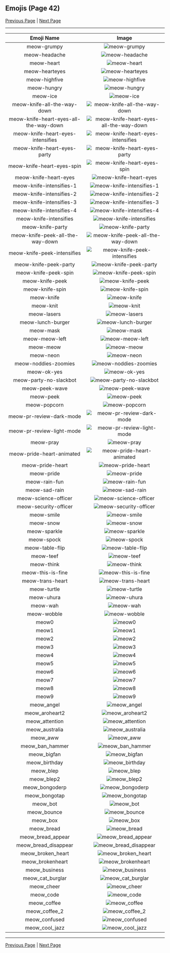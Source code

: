 
## Emojis (Page 42)

[Previous Page](/docs/hny/page-m-0041.md)
  | [Next Page](/docs/hny/page-m-0043.md)

<hr />

|Emoji Name|Image|
| :-: | :-: |
|meow-grumpy| ![meow-grumpy](/emojis/hny/meow-grumpy.png)|
|meow-headache| ![meow-headache](/emojis/hny/meow-headache.png)|
|meow-heart| ![meow-heart](/emojis/hny/meow-heart.png)|
|meow-hearteyes| ![meow-hearteyes](/emojis/hny/meow-hearteyes.gif)|
|meow-highfive| ![meow-highfive](/emojis/hny/meow-highfive.png)|
|meow-hungry| ![meow-hungry](/emojis/hny/meow-hungry.gif)|
|meow-ice| ![meow-ice](/emojis/hny/meow-ice.png)|
|meow-knife-all-the-way-down| ![meow-knife-all-the-way-down](/emojis/hny/meow-knife-all-the-way-down.gif)|
|meow-knife-heart-eyes-all-the-way-down| ![meow-knife-heart-eyes-all-the-way-down](/emojis/hny/meow-knife-heart-eyes-all-the-way-down.gif)|
|meow-knife-heart-eyes-intensifies| ![meow-knife-heart-eyes-intensifies](/emojis/hny/meow-knife-heart-eyes-intensifies.gif)|
|meow-knife-heart-eyes-party| ![meow-knife-heart-eyes-party](/emojis/hny/meow-knife-heart-eyes-party.gif)|
|meow-knife-heart-eyes-spin| ![meow-knife-heart-eyes-spin](/emojis/hny/meow-knife-heart-eyes-spin.gif)|
|meow-knife-heart-eyes| ![meow-knife-heart-eyes](/emojis/hny/meow-knife-heart-eyes.png)|
|meow-knife-intensifies-1| ![meow-knife-intensifies-1](/emojis/hny/meow-knife-intensifies-1.gif)|
|meow-knife-intensifies-2| ![meow-knife-intensifies-2](/emojis/hny/meow-knife-intensifies-2.gif)|
|meow-knife-intensifies-3| ![meow-knife-intensifies-3](/emojis/hny/meow-knife-intensifies-3.gif)|
|meow-knife-intensifies-4| ![meow-knife-intensifies-4](/emojis/hny/meow-knife-intensifies-4.gif)|
|meow-knife-intensifies| ![meow-knife-intensifies](/emojis/hny/meow-knife-intensifies.gif)|
|meow-knife-party| ![meow-knife-party](/emojis/hny/meow-knife-party.gif)|
|meow-knife-peek-all-the-way-down| ![meow-knife-peek-all-the-way-down](/emojis/hny/meow-knife-peek-all-the-way-down.gif)|
|meow-knife-peek-intensifies| ![meow-knife-peek-intensifies](/emojis/hny/meow-knife-peek-intensifies.gif)|
|meow-knife-peek-party| ![meow-knife-peek-party](/emojis/hny/meow-knife-peek-party.gif)|
|meow-knife-peek-spin| ![meow-knife-peek-spin](/emojis/hny/meow-knife-peek-spin.gif)|
|meow-knife-peek| ![meow-knife-peek](/emojis/hny/meow-knife-peek.png)|
|meow-knife-spin| ![meow-knife-spin](/emojis/hny/meow-knife-spin.gif)|
|meow-knife| ![meow-knife](/emojis/hny/meow-knife.png)|
|meow-knit| ![meow-knit](/emojis/hny/meow-knit.png)|
|meow-lasers| ![meow-lasers](/emojis/hny/meow-lasers.png)|
|meow-lunch-burger| ![meow-lunch-burger](/emojis/hny/meow-lunch-burger.jpg)|
|meow-mask| ![meow-mask](/emojis/hny/meow-mask.png)|
|meow-meow-left| ![meow-meow-left](/emojis/hny/meow-meow-left.gif)|
|meow-meow| ![meow-meow](/emojis/hny/meow-meow.gif)|
|meow-neon| ![meow-neon](/emojis/hny/meow-neon.png)|
|meow-noddies-zoomies| ![meow-noddies-zoomies](/emojis/hny/meow-noddies-zoomies.gif)|
|meow-ok-yes| ![meow-ok-yes](/emojis/hny/meow-ok-yes.png)|
|meow-party-no-slackbot| ![meow-party-no-slackbot](/emojis/hny/meow-party-no-slackbot.gif)|
|meow-peek-wave| ![meow-peek-wave](/emojis/hny/meow-peek-wave.png)|
|meow-peek| ![meow-peek](/emojis/hny/meow-peek.gif)|
|meow-popcorn| ![meow-popcorn](/emojis/hny/meow-popcorn.gif)|
|meow-pr-review-dark-mode| ![meow-pr-review-dark-mode](/emojis/hny/meow-pr-review-dark-mode.png)|
|meow-pr-review-light-mode| ![meow-pr-review-light-mode](/emojis/hny/meow-pr-review-light-mode.png)|
|meow-pray| ![meow-pray](/emojis/hny/meow-pray.png)|
|meow-pride-heart-animated| ![meow-pride-heart-animated](/emojis/hny/meow-pride-heart-animated.gif)|
|meow-pride-heart| ![meow-pride-heart](/emojis/hny/meow-pride-heart.png)|
|meow-pride| ![meow-pride](/emojis/hny/meow-pride.png)|
|meow-rain-fun| ![meow-rain-fun](/emojis/hny/meow-rain-fun.gif)|
|meow-sad-rain| ![meow-sad-rain](/emojis/hny/meow-sad-rain.gif)|
|meow-science-officer| ![meow-science-officer](/emojis/hny/meow-science-officer.png)|
|meow-security-officer| ![meow-security-officer](/emojis/hny/meow-security-officer.png)|
|meow-smile| ![meow-smile](/emojis/hny/meow-smile.png)|
|meow-snow| ![meow-snow](/emojis/hny/meow-snow.gif)|
|meow-sparkle| ![meow-sparkle](/emojis/hny/meow-sparkle.gif)|
|meow-spock| ![meow-spock](/emojis/hny/meow-spock.png)|
|meow-table-flip| ![meow-table-flip](/emojis/hny/meow-table-flip.png)|
|meow-teef| ![meow-teef](/emojis/hny/meow-teef.png)|
|meow-think| ![meow-think](/emojis/hny/meow-think.png)|
|meow-this-is-fine| ![meow-this-is-fine](/emojis/hny/meow-this-is-fine.png)|
|meow-trans-heart| ![meow-trans-heart](/emojis/hny/meow-trans-heart.png)|
|meow-turtle| ![meow-turtle](/emojis/hny/meow-turtle.png)|
|meow-uhura| ![meow-uhura](/emojis/hny/meow-uhura.png)|
|meow-wah| ![meow-wah](/emojis/hny/meow-wah.png)|
|meow-wobble| ![meow-wobble](/emojis/hny/meow-wobble.gif)|
|meow0| ![meow0](/emojis/hny/meow0.png)|
|meow1| ![meow1](/emojis/hny/meow1.png)|
|meow2| ![meow2](/emojis/hny/meow2.png)|
|meow3| ![meow3](/emojis/hny/meow3.png)|
|meow4| ![meow4](/emojis/hny/meow4.png)|
|meow5| ![meow5](/emojis/hny/meow5.png)|
|meow6| ![meow6](/emojis/hny/meow6.png)|
|meow7| ![meow7](/emojis/hny/meow7.png)|
|meow8| ![meow8](/emojis/hny/meow8.png)|
|meow9| ![meow9](/emojis/hny/meow9.png)|
|meow_angel| ![meow_angel](/emojis/hny/meow_angel.png)|
|meow_aroheart2| ![meow_aroheart2](/emojis/hny/meow_aroheart2.png)|
|meow_attention| ![meow_attention](/emojis/hny/meow_attention.gif)|
|meow_australia| ![meow_australia](/emojis/hny/meow_australia.png)|
|meow_aww| ![meow_aww](/emojis/hny/meow_aww.png)|
|meow_ban_hammer| ![meow_ban_hammer](/emojis/hny/meow_ban_hammer.gif)|
|meow_bigfan| ![meow_bigfan](/emojis/hny/meow_bigfan.png)|
|meow_birthday| ![meow_birthday](/emojis/hny/meow_birthday.png)|
|meow_blep| ![meow_blep](/emojis/hny/meow_blep.png)|
|meow_blep2| ![meow_blep2](/emojis/hny/meow_blep2.png)|
|meow_bongoderp| ![meow_bongoderp](/emojis/hny/meow_bongoderp.gif)|
|meow_bongotap| ![meow_bongotap](/emojis/hny/meow_bongotap.gif)|
|meow_bot| ![meow_bot](/emojis/hny/meow_bot.png)|
|meow_bounce| ![meow_bounce](/emojis/hny/meow_bounce.gif)|
|meow_box| ![meow_box](/emojis/hny/meow_box.png)|
|meow_bread| ![meow_bread](/emojis/hny/meow_bread.gif)|
|meow_bread_appear| ![meow_bread_appear](/emojis/hny/meow_bread_appear.gif)|
|meow_bread_disappear| ![meow_bread_disappear](/emojis/hny/meow_bread_disappear.gif)|
|meow_broken_heart| ![meow_broken_heart](/emojis/hny/meow_broken_heart.png)|
|meow_brokenheart| ![meow_brokenheart](/emojis/hny/meow_brokenheart.gif)|
|meow_business| ![meow_business](/emojis/hny/meow_business.png)|
|meow_cat_burglar| ![meow_cat_burglar](/emojis/hny/meow_cat_burglar.png)|
|meow_cheer| ![meow_cheer](/emojis/hny/meow_cheer.png)|
|meow_code| ![meow_code](/emojis/hny/meow_code.gif)|
|meow_coffee| ![meow_coffee](/emojis/hny/meow_coffee.png)|
|meow_coffee_2| ![meow_coffee_2](/emojis/hny/meow_coffee_2.png)|
|meow_confused| ![meow_confused](/emojis/hny/meow_confused.png)|
|meow_cool_jazz| ![meow_cool_jazz](/emojis/hny/meow_cool_jazz.png)|

<hr/>

[Previous Page](/docs/hny/page-m-0041.md)
  | [Next Page](/docs/hny/page-m-0043.md)